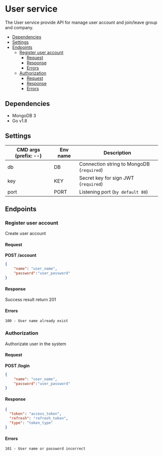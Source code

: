 # User service
The User service provide API for manage user account and join/leave group and company.

<!-- MDTOC maxdepth:6 firsth1:2 numbering:0 flatten:0 bullets:1 updateOnSave:1 -->

- [Dependencies](#dependencies)   
- [Settings](#settings)   
- [Endpoints](#endpoints)   
   - [Register user account](#register-user-account)   
      - [Request](#request)   
      - [Response](#response)   
      - [Errors](#errors)   
   - [Authorization](#authorization)   
      - [Request](#request)   
      - [Response](#response)   
      - [Errors](#errors)   

<!-- /MDTOC -->

## Dependencies
* MongoDB 3
* Go v1.8

## Settings
CMD args (prefix: --)| Env name | Description
---|---|---
db | DB | Connection string to MongoDB (`required`)|
key | KEY | Secret key for sign JWT (`required`) |
port | PORT | Listening port (`by default 80`)

## Endpoints
### Register user account
Create user account

#### Request
**POST /account**
```json
{
    "name": "user_name",
    "password":"user_password"
}
```
#### Response
Success result return 201

#### Errors
```
100 - User name already exist
```

### Authorization
Authorizate user in the system

#### Request
**POST /login**
```json
{
    "name": "user_name",
    "password":"user_password"
}
```
#### Response
```json
{
  "token": "access_token",
  "refresh": "refresh_token",
  "type": "token_type"
}
```
#### Errors
```
101 - User name or password incorrect
```
